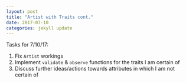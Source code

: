 ```yaml
---
layout: post
title: "Artist with Traits cont."
date: 2017-07-10
categories: jekyll update
---
```


Tasks for 7/10/17:
1. Fix `Artist` workings
2. Implement `validate` & `observe` functions for the traits I am certain of
3. Discuss further ideas/actions towards attributes in which I am not certain of
